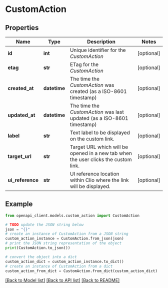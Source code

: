 # CustomAction


## Properties

Name | Type | Description | Notes
------------ | ------------- | ------------- | -------------
**id** | **int** | Unique identifier for the *CustomAction* | [optional] 
**etag** | **str** | ETag for the *CustomAction* | [optional] 
**created_at** | **datetime** | The time the *CustomAction* was created (as a ISO-8601 timestamp) | [optional] 
**updated_at** | **datetime** | The time the *CustomAction* was last updated (as a ISO-8601 timestamp) | [optional] 
**label** | **str** | Text label to be displayed on the custom link. | [optional] 
**target_url** | **str** | Target URL which will be opened in a new tab when the user clicks the custom link. | [optional] 
**ui_reference** | **str** | UI reference location within Clio where the link will be displayed. | [optional] 

## Example

```python
from openapi_client.models.custom_action import CustomAction

# TODO update the JSON string below
json = "{}"
# create an instance of CustomAction from a JSON string
custom_action_instance = CustomAction.from_json(json)
# print the JSON string representation of the object
print(CustomAction.to_json())

# convert the object into a dict
custom_action_dict = custom_action_instance.to_dict()
# create an instance of CustomAction from a dict
custom_action_from_dict = CustomAction.from_dict(custom_action_dict)
```
[[Back to Model list]](../README.md#documentation-for-models) [[Back to API list]](../README.md#documentation-for-api-endpoints) [[Back to README]](../README.md)


